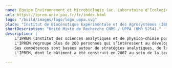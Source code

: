 ```yaml
---
name: Equipe Environnement et Microbiologie (ac. Laboratoire d'Ecologie Moléculaire)
url: https://iprem.univ-pau.fr/fr/index.html
logo: "/build/images/logo/logo_uppa.svg"
place: "Institut de Biocénotique Expérimentale et des Agrosystèmes (IBEAS), Pau, Pyrénées-Atlantiques, France"
shortDescription: "Unité Mixte de Recherche CNRS / UPPA (UMR 5254)."
description: |
    L’IPREM (Institut des sciences analytiques et de physico-chimie pour l’environnement et les matériaux) est une Unité Mixte de Recherche CNRS / UPPA (UMR 5254).  
    L'IPREM regroupe plus de 200 personnes qui s’intéressent au développement de connaissances fondamentales en physico-chimie, chimie analytique et microbiologie, en relation avec des applications concernant la structure du vivant, la gestion de l’environnement et les propriétés fonctionnelles de différentes classes de matériaux.  
    Ses compétences sont basées autour de stratégies analytiques, de la modélisation, d’approches physico-chimiques, d’études fines de structures et de réactivité, d’élaboration, caractérisation et mise en œuvre à différentes échelles. Elles permettent d’afficher une position originale dans le domaine des applications dans de nombreux secteurs industriels tant au niveau national qu’international.  
    L'IPREM, dont le bâtiment a été construit en 2007 au sein de la technopôle Helioparc, compte différentes antennes sur la côte Basque à Anglet, à l'IBEAS sur le campus de l'UPPA ainsi qu'à Mont de Marsan.

---
```









